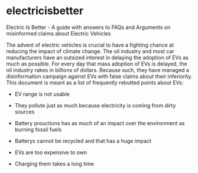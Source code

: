 # electricisbetter
Electric Is Better - A guide with answers to FAQs and Arguments on misinformed claims about Electric Vehicles


The advent of electric vehicles is crucial to have a fighting chance at reducing the impact of climate change. The oil industry and most car manufacturers have an outsized interest in delaying the adoption of EVs as much as possible. For every day that mass adoption of EVs is delayed, the oil industry rakes in billions of dollars. Because such, they have managed a disinformation campaign against EVs with false claims about their inferiority. This document is meant as a list of frequently rebutted points about EVs:


* EV range is not usable

* They pollute just as much because electricity is coming from dirty sources

* Battery prouctions has as much of an impact over the environment as burning fossil fuels

* Batterys cannot be recycled and that has a huge impact

* EVs are too expensive to own

* Charging them takes a long time
